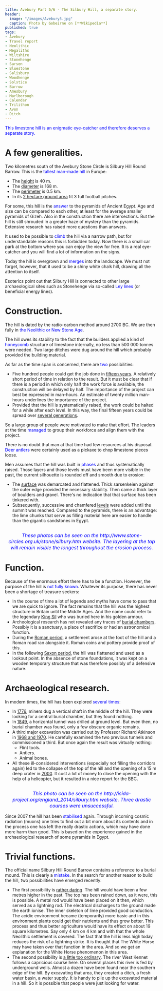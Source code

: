 ```yaml
---
title: Avebury Part 5/6 - The Silbury Hill, a separate story.
header:
  image: "/images/Avebury5.jpg"
  caption: Photo by Gobeirne on [**Wikipedia**]
published: true
tags:
- Avebury
- Travel report
- Neolithic
- Megaliths
- Wiltshire
- Stonehenge
- Sarsen
- Bluestone
- Salisbury
- Woodhenge
- Solstice
- Barrow
- Amesbury
- Marlborough
- Calendar
- Trilithon
- Avon
- Ditch
---
```


<span style="color: blue;">This limestone hill is an enigmatic eye-catcher and therefore deserves a separate story.</span>

# A few generalities.
Two kilometres south of the Avebury Stone Circle is Silbury Hill Round Barrow. This is the <span style="color: blue;">tallest man-made hill</span> in Europe:
* The <u>height</u> is 40 m.
* The <u>diameter</u> is 168 m.
* The <u>perimeter</u> is 0.5 km. 
* In its <u>2 hectare ground area</u> fit 3 full football pitches. 

For some, this hill is the <span style="color: blue;">answer</span> to the pyramids of Ancient Egypt. Age and size can be compared to each other, at least for the average smaller pyramids of Gizeh. Also in the construction there are intersections. But the hill is still shrouded in a greater haze of mystery than the pyramids. Extensive research has raised more questions than answers.

It used to be possible to <span style="color: blue;">climb</span> the hill via a narrow path, but for understandable reasons this is forbidden today. Now there is a small car park at the bottom where you can enjoy the view for free. It is a real eye-catcher and you will find a lot of information on the signs.

Today the hill is overgrown and <span style="color: blue;">merges</span> into the landscape. We must not forget, however, that it used to be a shiny white chalk hill, drawing all the attention to itself.

Esoterics point out that Silbury Hill is connected to other large archaeological sites such as Stonehenge via so-called <span style="color: blue;">Ley lines</span> (or beneficial energy lines). 

# Construction.
The hill is dated by the radio-carbon method around 2700 BC. We are then fully in <span style="color: blue;">the Neolithic or New Stone Age</span>. 

The hill owes its stability to the fact that the builders applied a kind of <span style="color: blue;">honeycomb</span> structure of limestone internally, no less than 500 000 tonnes were needed. Two large ditches were dug around the hill which probably provided the building material.

As far as the time span is concerned, there are <span style="color: blue;">two</span> possibilities:
* Five hundred people could get the job done in <u>fifteen years</u>. A relatively short period of time in relation to the result. But it must be clear that if there is a period in which only half the work force is available, the construction will be delayed by half. The importance of the project can best be expressed in man-hours. An estimate of twenty million man-hours underlines the importance of the project.
* Provided that the hill is systematically raised, the work could be halted for a while after each level. In this way, the final fifteen years could be spread over <u>several generations</u>. 

So a large group of people were motivated to make that effort. The leaders at the time <span style="color: blue;">managed</span> to group their workforce and align them with the project.

There is no doubt that man at that time had few resources at his disposal. <span style="color: blue;">Deer antlers</span> were certainly used as a pickaxe to chop limestone pieces loose.

Men assumes that the hill was built in <span style="color: blue;">phases</span> and thus systematically raised. Those layers and those levels must have been more visible in the past, the current silhouette is rounded off and smooth due to erosion:
* The <u>surface</u> was demarcated and flattened. Thick sarsenkeien against the outer edge provided the necessary stability. Then came a thick layer of boulders and gravel. There's no indication that that surface has been tinkered with.
* Subsequently, successive and chamfered <u>levels</u> were added until the summit was reached. Compared to the pyramids, there is an advantage: the lime chunks that serve as filling material here are easier to handle than the gigantic sandstones in Egypt.

<div align="center"><img src="/images/Silbury foto.jpg" alt="" width="" height=""></div><div align="center"><img src="/images/Silbury schema.gif" alt="" width="" height=""></div>

<p style="text-align: center; font-size: 12pt;"><span style="color: blue;"><i>These photos can be seen on the http://www.stone-circles.org.uk/stone/silbury.htm website. The layering at the top will remain visible the longest throughout the erosion process.</i></span></p>

# Function.
Because of the enormous effort there has to be a function. However, the purpose of the hill is <span style="color: blue;">not fully known</span>. Whatever its purpose, there has never been a shortage of treasure seekers:
* In the course of time a lot of legends and myths have come to pass that we are quick to ignore. The fact remains that the hill was the highest structure in Britain until the Middle Ages. And the name could refer to the legendary <u>King Sil</u> who was buried here in his golden armour.
* Archeological research has not revealed any traces of <u>burial chambers</u>. Possibly it is a sanctuary, a place of sacrifice or had an astronomical function.
* During the <u>Roman period</u>, a settlement arose at the foot of the hill and a Roman road ran alongside it. Roman coins and pottery provide proof of this.
* In the following <u>Saxon period</u>, the hill was flattened and used as a lookout point. In the absence of stone foundations, it was kept on a wooden temporary structure that was therefore possibly of a defensive nature.

# Archaeological research.
In modern times, the hill has been explored <span style="color: blue;">several times</span>:
* In <u>1776</u>, miners dug a vertical shaft in the middle of the hill. They were looking for a central burial chamber, but they found nothing.
* In <u>1849</u>, a horizontal tunnel was drilled at ground level. But even then, no burial chamber was found, only a few obscure organic remains.
* A third major excavation was carried out by Professor Richard Atkinson in <u>1968 and 1970</u>. He carefully examined the two previous tunnels and commissioned a third. But once again the result was virtually nothing:
	* Flint tools.
	* Antlers.
	* Animal bones.
* All these ill-considered interventions (especially not filling the corridors again) led to the collapse of the top of the hill and the opening of a 15 m deep crater in <u>2000</u>. It cost a lot of money to close the opening with the help of a helicopter, but it resulted in a nice report for the BBC. 

<div align="center"><img src="/images/Silbury archeologie.jpg" alt="" width="" height=""></div>

<p style="text-align: center; font-size: 12pt;"><span style="color: blue;"><i>This photo can be seen on the http://isida-project.org/england_2014/silbury.htm website. Three drastic courses were unsuccessful.</i></span></p>

Since 2007 the hill has been <span style="color: blue;">stabilised</span> again. Through incoming cosmic radiation (muons) one tries to find out a bit more about its contents and in the process one has left the really drastic actions, which may have done more harm than good. This is based on the experience gained in the archaeological research of some pyramids in Egypt.

# Trivial functions.
The official name Silbury Hill Round Barrow contains a reference to a burial mound. This is clearly a <span style="color: blue;">mistake</span>. In the search for another reason to build the hill, two possibilities have emerged recently:
* The first possibility is <u>rather daring</u>. The hill would have been a few metres higher in the past. The top has been rained down, as it were, this is possible. A metal rod would have been placed on it then, which served as a lightning rod. The electrical discharges to the ground made the earth ionise. The inner skeleton of lime provided good conduction. The acidic environment became (temporarily) more basic and in this environment plants could get their nutrients and thus grow better. This process and thus better agriculture would have its effect on about 16 square kilometres. Say only 4 km on 4 km and with that the whole Neolithic settlement is covered. The fact that the hill is less high today reduces the risk of a lightning strike. It is thought that The White Horse may have taken over that function in the area. And so we get an explanation for the White Horse phenomenon in this area. 
* The second possibility is <u>a little too ordinary</u>. The river West Kennet follows a capricious course here. On several places this river is fed by underground wells. Almost a dozen have been found near the southern edge of the hill. By excavating that area, they created a ditch, a fresh water basin, a water supply. It is handy to pile up the excavated material in a hill. So it is possible that people were just looking for water.
